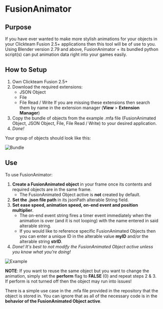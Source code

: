 # FusionAnimator

## Purpose
If you have ever wanted to make more stylish animations for your objects in your Clickteam Fusion 2.5+ applications then this tool will be of use to you.
Using Blender version 2.79 and above, FusionAnimator + its bundled python script(s) can put animation data right into your games easily.

## How to Setup
1. Own Clickteam Fusion 2.5+
2. Download the required extensions:
   - JSON Object
   - File
   - File Read / Write
If you are missing these extensions then search them by name in the extension manager (**View** > **Extension Manager**)
3. Copy the bundle of objects from the example .mfa file (FusionAnimated Object, JSON Object, File, File Read / Write) to your desired application.
4. _Done!_

Your group of objects should look like this:

![Bundle](https://github.com/Mechlus/FusionAnimator/assets/82886093/4ff8e4ee-f5ed-4a5e-a1cf-c785fcec7926)

## Use
To use FusionAnimator:
1. **Create a FusionAnimated object** in your frame once its contents and required objects are in the same frame.
    - The FusionAnimated Object active is **not** created by default.  
2. **Set the .json file path** in its jsonPath alterable String field.
3. **Set ease speed, animation speed, on-end event and position multiplier**.
    - The on-end event string fires a timer event immediately when the animation is over (and it is not looping) with the name entered in said alterable string.
    - If you would like to reference specific FusionAnimated Objects then you can enter a unique ID in the alterable value **myID** and/or the alterable string **strID**.
4. _Done!_
_It's best to not modify the FusionAnimated Object active unless you know what you're doing!_

![Example](https://github.com/Mechlus/FusionAnimator/assets/82886093/991098ac-dacb-4dec-801d-0ff84ebf8a0f)

**NOTE**: If you want to reuse the same object but you want to change the animation, simply set the **perform** flag to **FALSE** (0) and repeat steps 2 & 3. If perform is not turned off then the object may run into issues!

There is a simple use case in the .mfa file provided in the repository that the object is stored in. You can ignore that as all of the necessary code is in the **behavior of the FusionAnimated Object active**.
